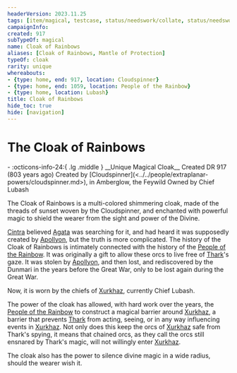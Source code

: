```yaml
---
headerVersion: 2023.11.25
tags: [item/magical, testcase, status/needswork/collate, status/needswork/notes, status/needswork/wip]
campaignInfo:
created: 917
subTypeOf: magical
name: Cloak of Rainbows
aliases: [Cloak of Rainbows, Mantle of Protection]
typeOf: cloak
rarity: unique
whereabouts:
- {type: home, end: 917, location: Cloudspinner}
- {type: home, end: 1059, location: People of the Rainbow}
- {type: home, location: Lubash}
title: Cloak of Rainbows
hide_toc: true
hide: [navigation]
---
```

# The Cloak of Rainbows
<div class="grid cards ext-narrow-margin ext-one-column" markdown>
- :octicons-info-24:{ .lg .middle } __Unique Magical Cloak__  
   Created DR 917 (803 years ago)  
   Created by [Cloudspinner](<../../people/extraplanar-powers/cloudspinner.md>), in Amberglow, the Feywild  
   Owned by Chief Lubash  
</div>




The Cloak of Rainbows is a multi-colored shimmering cloak, made of the threads of sunset woven by the Cloudspinner, and enchanted with powerful magic to shield the wearer from the sight and power of the Divine. 

[Cintra](<../../people/dunmari/cintra.md>) believed [Agata](<../../people/fey/agata.md>) was searching for it, and had heard it was supposedly created by [Apollyon](<../../people/historical-figures/drankorian-emperors/apollyon.md>), but the truth is more complicated. The history of the Cloak of Rainbows is intimately connected with the history of the [People of the Rainbow](<../../groups/orc-hordes/people-of-the-rainbow.md>). It was originally a gift to allow these orcs to live free of [Thark](<../../cosmology/gods/embodied-gods/thark.md>)'s gaze. It was stolen by [Apollyon](<../../people/historical-figures/drankorian-emperors/apollyon.md>), and then lost, and rediscovered by the Dunmari in the years before the Great War, only to be lost again during the Great War. 

Now, it is worn by the chiefs of [Xurkhaz](<../../gazetteer/istaros-watershed/xurkhaz/xurkhaz.md>), currently Chief Lubash. 

The power of the cloak has allowed, with hard work over the years, the [People of the Rainbow](<../../groups/orc-hordes/people-of-the-rainbow.md>) to construct a magical barrier around [Xurkhaz](<../../gazetteer/istaros-watershed/xurkhaz/xurkhaz.md>), a barrier that prevents [Thark](<../../cosmology/gods/embodied-gods/thark.md>) from acting, seeing, or in any way influencing events in [Xurkhaz](<../../gazetteer/istaros-watershed/xurkhaz/xurkhaz.md>). Not only does this keep the orcs of [Xurkhaz](<../../gazetteer/istaros-watershed/xurkhaz/xurkhaz.md>) safe from Thark's spying, it means that chained orcs, as they call the orcs still ensnared by Thark's magic, will not willingly enter [Xurkhaz](<../../gazetteer/istaros-watershed/xurkhaz/xurkhaz.md>). 

The cloak also has the power to silence divine magic in a wide radius, should the wearer wish it. 







